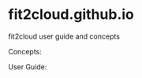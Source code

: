 fit2cloud.github.io
===================

fit2cloud user guide and concepts

Concepts:



User Guide:
